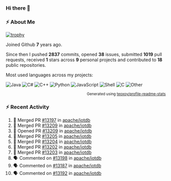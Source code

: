 ### Hi there 👋

### :zap: About Me

[![trophy](https://github-profile-trophy.vercel.app/?username=HTHou&theme=onedark)](https://github.com/ryo-ma/github-profile-trophy)
   
Joined Github **7** years ago.

Since then I pushed **2837** commits, opened **38** issues, submitted **1019** pull requests, received **1** stars across **9** personal projects and contributed to **18** public repositories.

Most used languages across my projects:

![Java](https://img.shields.io/static/v1?style=flat-square&label=%E2%A0%80&color=555&labelColor=%23b07219&message=Java%EF%B8%B189.6%25)
![C#](https://img.shields.io/static/v1?style=flat-square&label=%E2%A0%80&color=555&labelColor=%23178600&message=C%23%EF%B8%B13.9%25)
![C++](https://img.shields.io/static/v1?style=flat-square&label=%E2%A0%80&color=555&labelColor=%23f34b7d&message=C%2B%2B%EF%B8%B12.7%25)
![Python](https://img.shields.io/static/v1?style=flat-square&label=%E2%A0%80&color=555&labelColor=%233572A5&message=Python%EF%B8%B10.7%25)
![JavaScript](https://img.shields.io/static/v1?style=flat-square&label=%E2%A0%80&color=555&labelColor=%23f1e05a&message=JavaScript%EF%B8%B10.5%25)
![Shell](https://img.shields.io/static/v1?style=flat-square&label=%E2%A0%80&color=555&labelColor=%2389e051&message=Shell%EF%B8%B10.4%25)
![C](https://img.shields.io/static/v1?style=flat-square&label=%E2%A0%80&color=555&labelColor=%23555555&message=C%EF%B8%B10.4%25)
![Other](https://img.shields.io/static/v1?style=flat-square&label=%E2%A0%80&color=555&labelColor=%23ededed&message=Other%EF%B8%B11.4%25)

<p align="right"><sub>Generated using <a href="https://github.com/marketplace/actions/profile-readme-stats">teoxoy/profile-readme-stats</a></sub></p>


<!--![](https://github.com/HTHou/HTHou/blob/output/github-contribution-grid-snake.svg)-->

<!--![Haonan Hou's github stats](https://github-readme-stats.vercel.app/api?username=HTHou&count_private=true&show_icons=true&theme=onedark)-->

<!--![Haonan Hou's wakatime stats](https://github-readme-stats.vercel.app/api/wakatime?username=HTHou&layout=compact&theme=onedark)-->

<!--![Top Langs](https://github-readme-stats.vercel.app/api/top-langs/?username=HTHou&theme=onedark&layout=compact)-->

### :zap: Recent Activity
<!--START_SECTION:activity-->
1. 🎉 Merged PR [#13197](https://github.com/apache/iotdb/pull/13197) in [apache/iotdb](https://github.com/apache/iotdb)
2. 🎉 Merged PR [#13209](https://github.com/apache/iotdb/pull/13209) in [apache/iotdb](https://github.com/apache/iotdb)
3. 💪 Opened PR [#13209](https://github.com/apache/iotdb/pull/13209) in [apache/iotdb](https://github.com/apache/iotdb)
4. 🎉 Merged PR [#13205](https://github.com/apache/iotdb/pull/13205) in [apache/iotdb](https://github.com/apache/iotdb)
5. 🎉 Merged PR [#13204](https://github.com/apache/iotdb/pull/13204) in [apache/iotdb](https://github.com/apache/iotdb)
6. 🎉 Merged PR [#13202](https://github.com/apache/iotdb/pull/13202) in [apache/iotdb](https://github.com/apache/iotdb)
7. 🎉 Merged PR [#13203](https://github.com/apache/iotdb/pull/13203) in [apache/iotdb](https://github.com/apache/iotdb)
8. 🗣 Commented on [#13198](https://github.com/apache/iotdb/issues/13198#issuecomment-2293121810) in [apache/iotdb](https://github.com/apache/iotdb)
9. 🗣 Commented on [#13187](https://github.com/apache/iotdb/issues/13187#issuecomment-2292605545) in [apache/iotdb](https://github.com/apache/iotdb)
10. 🗣 Commented on [#13192](https://github.com/apache/iotdb/issues/13192#issuecomment-2292604755) in [apache/iotdb](https://github.com/apache/iotdb)
<!--END_SECTION:activity-->

<!--
**HTHou/HTHou** is a ✨ _special_ ✨ repository because its `README.md` (this file) appears on your GitHub profile.

Here are some ideas to get you started:

- 🔭 I’m currently working on ...
- 🌱 I’m currently learning ...
- 👯 I’m looking to collaborate on ...
- 🤔 I’m looking for help with ...
- 💬 Ask me about ...
- 📫 How to reach me: ...
- 😄 Pronouns: ...
- ⚡ Fun fact: ...
-->
